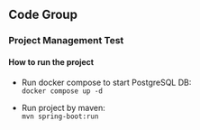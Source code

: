 ## Code Group 
### Project Management Test

#### How to run the project

- Run docker compose to start PostgreSQL DB: <br/>
```docker compose up -d```


- Run project by maven: <br/>
  ```mvn spring-boot:run```